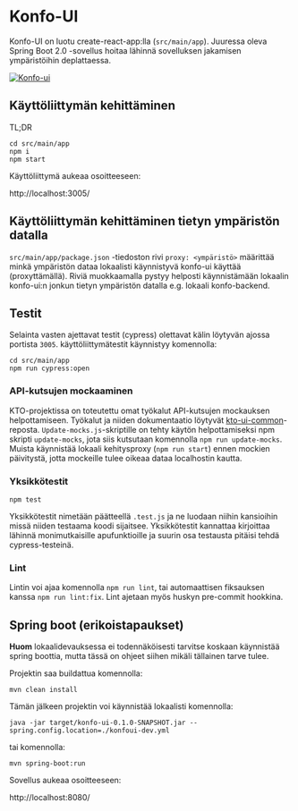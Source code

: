 # Konfo-UI

Konfo-UI on luotu create-react-app:lla (`src/main/app`). Juuressa oleva Spring Boot 2.0 -sovellus hoitaa lähinnä sovelluksen jakamisen ympäristöihin deplattaessa.

[![Konfo-ui](https://github.com/Opetushallitus/konfo-ui/actions/workflows/build.yml/badge.svg)](https://github.com/Opetushallitus/konfo-ui/actions/workflows/build.yml)

## Käyttöliittymän kehittäminen

TL;DR

    cd src/main/app
    npm i
    npm start

Käyttöliittymä aukeaa osoitteeseen:

http://localhost:3005/

## Käyttöliittymän kehittäminen tietyn ympäristön datalla

`src/main/app/package.json` -tiedoston rivi `proxy: <ympäristö>` määrittää minkä ympäristön dataa lokaalisti käynnistyvä konfo-ui käyttää (proxyttämällä). Riviä muokkaamalla pystyy helposti käynnistämään lokaalin konfo-ui:n jonkun tietyn ympäristön datalla e.g. lokaali konfo-backend.

## Testit

Selainta vasten ajettavat testit (cypress) olettavat kälin löytyvän ajossa portista `3005`. käyttöliittymätestit käynnistyy komennolla:

    cd src/main/app
    npm run cypress:open

### API-kutsujen mockaaminen

KTO-projektissa on toteutettu omat työkalut API-kutsujen mockauksen helpottamiseen. Työkalut ja niiden dokumentaatio löytyvät [kto-ui-common](https://github.com/Opetushallitus/kto-ui-common)-reposta. `Update-mocks.js`-skriptille on tehty käytön helpottamiseksi npm skripti `update-mocks`, jota siis kutsutaan komennolla `npm run update-mocks`. Muista käynnistää lokaali kehitysproxy (`npm run start`) ennen mockien päivitystä, jotta mockeille tulee oikeaa dataa localhostin kautta.

### Yksikkötestit

`npm test`

Yksikkötestit nimetään päätteellä `.test.js` ja ne luodaan niihin kansioihin missä niiden testaama koodi sijaitsee. Yksikkötestit kannattaa kirjoittaa lähinnä monimutkaisille apufunktioille ja suurin osa testausta pitäisi tehdä cypress-testeinä.

### Lint

Lintin voi ajaa komennolla `npm run lint`, tai automaattisen fiksauksen kanssa `npm run lint:fix`. Lint ajetaan myös huskyn pre-commit hookkina.

## Spring boot (erikoistapaukset)

**Huom** lokaalidevauksessa ei todennäköisesti tarvitse koskaan käynnistää spring boottia, mutta tässä on ohjeet siihen mikäli tällainen tarve tulee.

Projektin saa buildattua komennolla:

`mvn clean install`

Tämän jälkeen projektin voi käynnistää lokaalisti komennolla:

`java -jar target/konfo-ui-0.1.0-SNAPSHOT.jar --spring.config.location=./konfoui-dev.yml`

tai komennolla:

`mvn spring-boot:run`

Sovellus aukeaa osoitteeseen:

http://localhost:8080/
